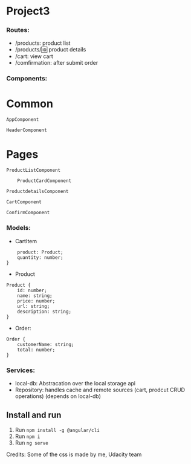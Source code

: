 

# Project3

### Routes:

- /products: product list
- /products/:id: product details
- /cart: view cart
- /comfirmation: after submit order

### Components:

# Common 
    AppComponent

    HeaderComponent
# Pages
    ProductListComponent

        ProductCardComponent

    ProductdetailsComponent

    CartComponent

    ConfirmComponent
### Models:

- CartItem 
```{
    product: Product;
    quantity: number;
}
```
- Product
```
Product {
    id: number;
    name: string;
    price: number;
    url: string;
    description: string;
}
```
- Order: 
```
Order {
    customerName: string;
    total: number;
}
```

### Services:

- local-db: Abstracation over the local storage api
- Repository: handles cache and remote sources (cart, prodcut CRUD operations) (depends on local-db)

## Install and run

1.  Run `npm install -g @angular/cli`
2.  Run `npm i`
3.  Run `ng serve`



Credits: 
Some of the css is made by me, Udacity team